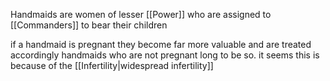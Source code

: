 Handmaids are women of lesser [[Power]] who are assigned to [[Commanders]] to bear their children

if a handmaid is pregnant they become far more valuable and are treated accordingly handmaids who are not pregnant long to be so.
it seems this is because of the [[Infertility|widespread infertility]]